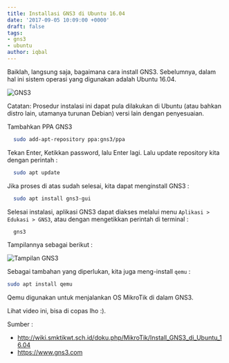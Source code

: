 ```yaml
---
title: Installasi GNS3 di Ubuntu 16.04
date: '2017-09-05 10:09:00 +0000'
draft: false
tags:
- gns3
- ubuntu
author: iqbal
---
```


Baiklah, langsung saja, bagaimana cara install GNS3. Sebelumnya, dalam hal ini sistem operasi yang digunakan adalah Ubuntu 16.04.

![GNS3](https://gh.iqbal.id/blog/img/gns3-1.png)

Catatan: Prosedur instalasi ini dapat pula dilakukan di Ubuntu (atau bahkan distro lain, utamanya turunan Debian) versi lain dengan penyesuaian.

Tambahkan PPA GNS3

``` bash
  sudo add-apt-repository ppa:gns3/ppa
```

Tekan Enter, Ketikkan password, lalu Enter lagi. Lalu update repository kita dengan perintah :

``` bash
  sudo apt update
```

Jika proses di atas sudah selesai, kita dapat menginstall GNS3 :

``` bash
  sudo apt install gns3-gui
```

Selesai instalasi, aplikasi GNS3 dapat diakses melalui menu `Aplikasi > Edukasi > GNS3`, atau dengan mengetikkan perintah di terminal :

``` bash
  gns3
```

Tampilannya sebagai berikut :

![Tampilan GNS3](https://gh.iqbal.id/blog/img/gns3-2.png)

Sebagai tambahan yang diperlukan, kita juga meng-install `qemu` :

``` bash
sudo apt install qemu
```

Qemu digunakan untuk menjalankan OS MikroTik di dalam GNS3.

Lihat video ini, bisa di copas lho :).

<script type="text/javascript" src="https://asciinema.org/a/136309.js" id="asciicast-136309" async></script>

Sumber :
- http://wiki.smktikwt.sch.id/doku.php/MikroTik/Install_GNS3_di_Ubuntu_16.04
- https://www.gns3.com
